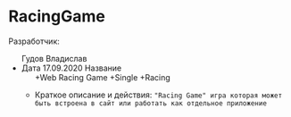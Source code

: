 # RacingGame
Разработчик:
<ul>
Гудов Владислав
<li>
Дата 17.09.2020
Название 
<ul>
+Web Racing Game
  +Single
    +Racing
<li>
  
Краткое описание и действия:
` "Racing Game" игра которая может быть встроена в сайт
или работать как отдельное приложение `
